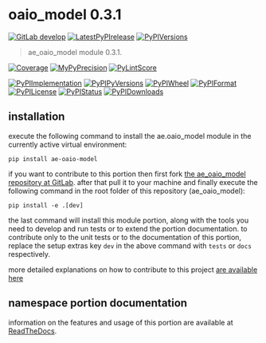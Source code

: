<!-- THIS FILE IS EXCLUSIVELY MAINTAINED by the project ae.ae V0.3.94 -->
<!-- THIS FILE IS EXCLUSIVELY MAINTAINED by the project aedev.tpl_namespace_root V0.3.14 -->
# oaio_model 0.3.1

[![GitLab develop](https://img.shields.io/gitlab/pipeline/ae-group/ae_oaio_model/develop?logo=python)](
    https://gitlab.com/ae-group/ae_oaio_model)
[![LatestPyPIrelease](
    https://img.shields.io/gitlab/pipeline/ae-group/ae_oaio_model/release?logo=python)](
    https://gitlab.com/ae-group/ae_oaio_model/-/tree/release)
[![PyPIVersions](https://img.shields.io/pypi/v/ae_oaio_model)](
    https://pypi.org/project/ae-oaio-model/#history)

>ae_oaio_model module 0.3.1.

[![Coverage](https://ae-group.gitlab.io/ae_oaio_model/coverage.svg)](
    https://ae-group.gitlab.io/ae_oaio_model/coverage/index.html)
[![MyPyPrecision](https://ae-group.gitlab.io/ae_oaio_model/mypy.svg)](
    https://ae-group.gitlab.io/ae_oaio_model/lineprecision.txt)
[![PyLintScore](https://ae-group.gitlab.io/ae_oaio_model/pylint.svg)](
    https://ae-group.gitlab.io/ae_oaio_model/pylint.log)

[![PyPIImplementation](https://img.shields.io/pypi/implementation/ae_oaio_model)](
    https://gitlab.com/ae-group/ae_oaio_model/)
[![PyPIPyVersions](https://img.shields.io/pypi/pyversions/ae_oaio_model)](
    https://gitlab.com/ae-group/ae_oaio_model/)
[![PyPIWheel](https://img.shields.io/pypi/wheel/ae_oaio_model)](
    https://gitlab.com/ae-group/ae_oaio_model/)
[![PyPIFormat](https://img.shields.io/pypi/format/ae_oaio_model)](
    https://pypi.org/project/ae-oaio-model/)
[![PyPILicense](https://img.shields.io/pypi/l/ae_oaio_model)](
    https://gitlab.com/ae-group/ae_oaio_model/-/blob/develop/LICENSE.md)
[![PyPIStatus](https://img.shields.io/pypi/status/ae_oaio_model)](
    https://libraries.io/pypi/ae-oaio-model)
[![PyPIDownloads](https://img.shields.io/pypi/dm/ae_oaio_model)](
    https://pypi.org/project/ae-oaio-model/#files)


## installation


execute the following command to install the
ae.oaio_model module
in the currently active virtual environment:
 
```shell script
pip install ae-oaio-model
```

if you want to contribute to this portion then first fork
[the ae_oaio_model repository at GitLab](
https://gitlab.com/ae-group/ae_oaio_model "ae.oaio_model code repository").
after that pull it to your machine and finally execute the
following command in the root folder of this repository
(ae_oaio_model):

```shell script
pip install -e .[dev]
```

the last command will install this module portion, along with the tools you need
to develop and run tests or to extend the portion documentation. to contribute only to the unit tests or to the
documentation of this portion, replace the setup extras key `dev` in the above command with `tests` or `docs`
respectively.

more detailed explanations on how to contribute to this project
[are available here](
https://gitlab.com/ae-group/ae_oaio_model/-/blob/develop/CONTRIBUTING.rst)


## namespace portion documentation

information on the features and usage of this portion are available at
[ReadTheDocs](
https://ae.readthedocs.io/en/latest/_autosummary/ae.oaio_model.html
"ae_oaio_model documentation").
